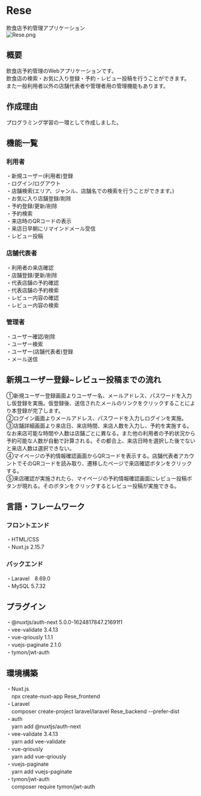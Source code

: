 # Rese<br>
飲食店予約管理アプリケーション<br>
![Rese.png](./Rese.png)
## 概要<br>
飲食店予約管理のWebアプリケーションです。<br>
飲食店の検索・お気に入り登録・予約・レビュー投稿を行うことができます。<br>
また一般利用者以外の店舗代表者や管理者用の管理機能もあります。　<br>
## 作成理由<br>
プログラミング学習の一環として作成しました。<br>
## 機能一覧<br>
### 利用者<br>
・新規ユーザー(利用者)登録<br>
・ログイン/ログアウト<br>
・店舗検索(エリア、ジャンル、店舗名での検索を行うことができます。)<br>
・お気に入り店舗登録/削除<br>
・予約登録/更新/削除<br>
・予約検索<br>
・来店時のQRコードの表示<br>
・来店日早朝にリマインドメール受信<br>
・レビュー投稿<br>
### 店舗代表者<br>
・利用者の来店確認<br>
・店舗登録/更新/削除<br>
・代表店舗の予約確認<br>
・代表店舗の予約検索<br>
・レビュー内容の確認<br>
・レビュー内容の検索<br>
### 管理者<br>
・ユーザー確認/削除<br>
・ユーザー検索<br>
・ユーザー(店舗代表者)登録<br>
・メール送信<br>
## 新規ユーザー登録~レビュー投稿までの流れ<br>
①新規ユーザー登録画面よりユーザー名、メールアドレス、パスワードを入力し仮登録を実施。仮登録後、送信されたメールのリンクをクリックすることにより本登録が完了します。<br>
②ログイン画面よりメールアドレス、パスワードを入力しログインを実施。<br>
③店舗詳細画面より来店日、来店時間、来店人数を入力し、予約を実施する。なお来店可能な時間や人数は店舗ごとに異なる。また他の利用者の予約状況から予約可能な人数が自動で計算される。その都合上、来店日時を選択した後でないと来店人数は選択できない。<br>
④マイページの予約情報確認画面からQRコードを表示する。店舗代表者アカウントでそのQRコードを読み取り、遷移したページで来店確認ボタンをクリックする。<br>
⑤来店確認が実施されたら、マイページの予約情報確認画面にレビュー投稿ボタンが現れる。そのボタンをクリックするとレビュー投稿が実施できる。<br>
## 言語・フレームワーク<br>
### フロントエンド<br>
・HTML/CSS<br>
・Nuxt.js 2.15.7<br>
### バックエンド<br>
・Laravel　8.69.0<br>
・MySQL 5.7.32<br>
## プラグイン<br>
・@nuxtjs/auth-next 5.0.0-1624817847.21691f1<br>
・vee-validate 3.4.13<br>
・vue-qriously 1.1.1<br>
・vuejs-paginate 2.1.0<br>
・tymon/jwt-auth<br>
## 環境構築<br>
・Nuxt.js<br>
　npx create-nuxt-app Rese_frontend<br>
・Laravel<br>
　composer create-project laravel/laravel Rese_backend --prefer-dist<br>
・auth<br>
　yarn add @nuxtjs/auth-next<br>
・vee-validate 3.4.13<br>
　yarn add vee-validate<br>
・vue-qriously<br>
　yarn add vue-qriously<br>
・vuejs-paginate<br>
　yarn add vuejs-paginate<br>
・tymon/jwt-auth<br>
　composer require tymon/jwt-auth<br>
